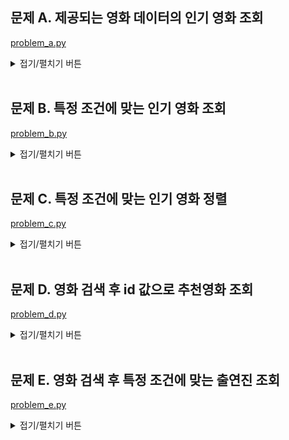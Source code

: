 
## 문제 A. 제공되는 영화 데이터의 인기 영화 조회

[problem_a.py](./problem_a.py)

<details>
<summary>접기/펼치기 버튼</summary>
<div markdown="1">

### Logic

- 기본 주소(BASE_URL), 원하는 주소(path), 파라미터(params)를 구분하고, `request`라이브러리의 get함수를 사용해 HTTP 요청
- [https://www.themoviedb.org/](https://www.themoviedb.org/?language=ko) 에 가입하여 전달받은 API key를 파라미터에 입력
- 응답 데이터가 JSON 포맷이므로 `json()`를 통해 dict 객체를 받음
- `len()`를 통해 영화 목록 개수 반환

</div>
</details>
<br/>

## 문제 B. 특정 조건에 맞는 인기 영화 조회

[problem_b.py](./problem_b.py)

<details>
<summary>접기/펼치기 버튼</summary>
<div markdown="1">
    
### Logic

- 문제 A에서 조회한 인기 영화 중 평점 8점 이상인 영화를 조회하기 위해, `for문`을 활용해 개별 영화의 평점 조회한 후 `if문`으로 평점 조건 적용

</div>
</details>
<br/>

## 문제 C. 특정 조건에 맞는 인기 영화 정렬

[problem_c.py](./problem_c.py)

<details>
<summary>접기/펼치기 버튼</summary>
<div markdown="1">
    
### Logic

- 인기 영화 리스트를 `sort()` 활용해 정렬하되, 파라미터(**`key`**, `reverse`)를 지정하여 dict 자료형인 개별 인자의 평점 순으로 내림차순 정렬
- List Slicing으로 평점 Top 5 영화 조회

</div>
</details>
<br/>

## 문제 D. 영화 검색 후 id 값으로 추천영화 조회

[problem_d.py](./problem_d.py)

<details>
<summary>접기/펼치기 버튼</summary>
<div markdown="1">
    
### Logic

- `if문`으로 영화 검색여부 판단 후 검색가능하면 인덱싱을 활용해 첫 번째 영화만 가져와서 id 추출
- URL의 path, 파라미터 변경 후 추천영화 조회
- 추천영화 존재 여부 판단 후 존재하면 새로운 리스트 생성해 결과 출력

### Error & Solution

- 검색가능 여부 판단 시  ***IndexError : list index out of range*가 뜸**
    - ‘검색할 수 없는 영화’를 검색할 경우 searched_movies 가 ‘[]’로 나오는데, ‘[]’는 None이 아니기 때문임
    
    ```python
    # 변경 전
    if searched_movies is None:
        return None
    else:
        movie = searched_movies[0] # IndexError
    
    # 변경 후
    if len(searched_movies) == 0:
        return None
    ```
    
- URL을 수정하는 과정에서 가독성이 떨어지는 문제
    - 별도의 파이썬 파일을 만들어 데이터 조회, (영화명) 검색 모듈을 생성하여 보완할 수 있을 것임
- `lstrip()`는 원본 데이터를 변경시키지 않으므로 변수 할당이 필요하며, `pop()`을 이용해 키를 제거할 경우 변수 할당할 필요가 없음!

</div>
</details>
<br/>

## 문제 E. 영화 검색 후 특정 조건에 맞는 출연진 조회

[problem_e.py](./problem_e.py)

<details>
<summary>접기/펼치기 버튼</summary>
<div markdown="1">
    
### Logic

- 문제 D와 같은 방식으로 영화명으로 검색되는 첫 번째 영화 데이터를 가져와서 id 추출
- cast, crew 목록 조회하되 `if문`으로 각각 id가 ‘10 미만’, department가 ‘Directing’인 조건 적용 후 인물명 리스트 생성

</div>
</details>
<br/>